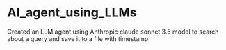 # AI_agent_using_LLMs
Created an LLM agent using Anthropic claude sonnet 3.5 model to search about a query and save it to a file with timestamp
